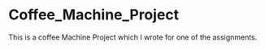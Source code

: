 # Coffee_Machine_Project
This is a coffee Machine Project which I wrote for one of the assignments.
